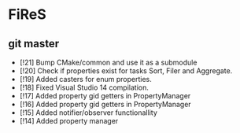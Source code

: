 # FiReS

## git master
* [!21] Bump CMake/common and use it as a submodule
* [!20] Check if properties exist for tasks Sort, Filer and Aggregate.
* [!19] Added casters for enum properties.
* [!18] Fixed Visual Studio 14 compilation.
* [!17] Added property gid getters in PropertyManager
* [!16] Added property gid getters in PropertyManager
* [!15] Added notifier/observer functionallity
* [!14] Added property manager
